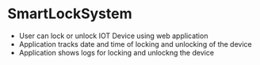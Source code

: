 # SmartLockSystem
 
* User can lock or unlock IOT Device using web application
* Application tracks date and time of locking and unlocking of the device
* Application shows logs for locking and unlockng the device

